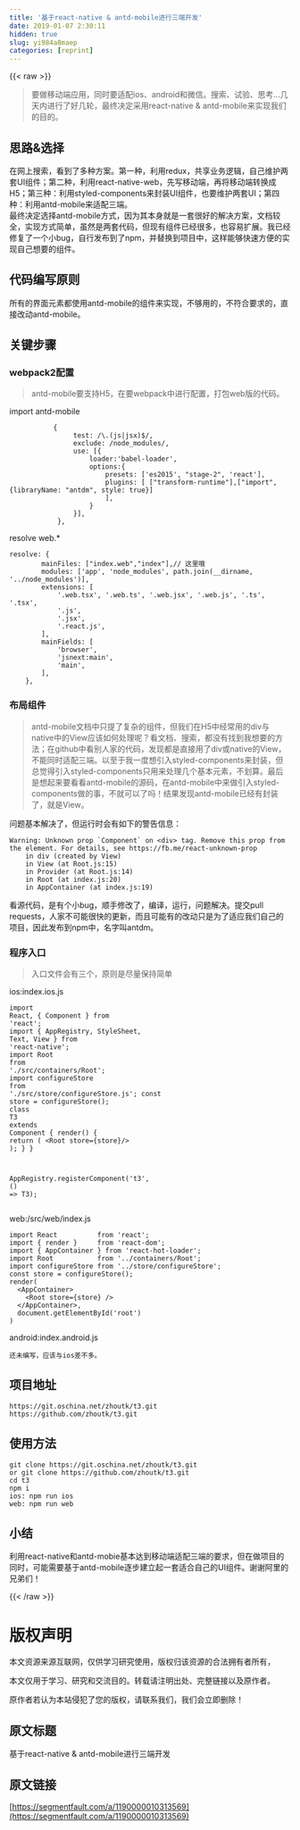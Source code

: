 ```yaml
---
title: '基于react-native & antd-mobile进行三端开发' 
date: 2019-01-07 2:30:11
hidden: true
slug: yi984a8maep
categories: [reprint]
---
```


{{< raw >}}

                    
<blockquote><p>要做移动端应用，同时要适配ios、android和微信。搜索、试验、思考...几天内进行了好几轮，最终决定采用react-native &amp; antd-mobile来实现我们的目的。</p></blockquote>
<h2 id="articleHeader0">思路&amp;选择</h2>
<p>在网上搜索，看到了多种方案。第一种，利用redux，共享业务逻辑，自己维护两套UI组件；第二种，利用react-native-web，先写移动端，再将移动端转换成H5；第三种：利用styled-components来封装UI组件，也要维护两套UI；第四种：利用antd-mobile来适配三端。<br>最终决定选择antd-mobile方式，因为其本身就是一套很好的解决方案，文档较全，实现方式简单，虽然是两套代码，但现有组件已经很多，也容易扩展。我已经修复了一个小bug，自行发布到了npm，并替换到项目中，这样能够快速方便的实现自己想要的组件。</p>
<h2 id="articleHeader1">代码编写原则</h2>
<p>所有的界面元素都使用antd-mobile的组件来实现，不够用的，不符合要求的，直接改动antd-mobile。</p>
<h2 id="articleHeader2">关键步骤</h2>
<h3 id="articleHeader3">webpack2配置</h3>
<blockquote><p>antd-mobile要支持H5，在要webpack中进行配置，打包web版的代码。</p></blockquote>
<p>import antd-mobile</p>
<div class="widget-codetool" style="display:none;">
      <div class="widget-codetool--inner">
      <span class="selectCode code-tool" data-toggle="tooltip" data-placement="top" title="" data-original-title="全选"></span>
      <span type="button" class="copyCode code-tool" data-toggle="tooltip" data-placement="top" data-clipboard-text="           {
                test: /\.(js|jsx)$/,
                exclude: /node_modules/,
                use: [{
                    loader:'babel-loader',
                    options:{
                        presets: ['es2015', &quot;stage-2&quot;, 'react'],
                        plugins: [ [&quot;transform-runtime&quot;],[&quot;import&quot;, {libraryName: &quot;antdm&quot;, style: true}]
                        ],
                    }
                }],
            }," title="" data-original-title="复制"></span>
      <span type="button" class="saveToNote code-tool" data-toggle="tooltip" data-placement="top" title="" data-original-title="放进笔记"></span>
      </div>
      </div><pre class="hljs gradle"><code>           {
                test: <span class="hljs-regexp">/\.(js|jsx)$/</span>,
                <span class="hljs-keyword">exclude</span>: <span class="hljs-regexp">/node_modules/</span>,
                use: [{
                    loader:<span class="hljs-string">'babel-loader'</span>,
                    <span class="hljs-keyword">options</span>:{
                        presets: [<span class="hljs-string">'es2015'</span>, <span class="hljs-string">"stage-2"</span>, <span class="hljs-string">'react'</span>],
                        plugins: [ [<span class="hljs-string">"transform-runtime"</span>],[<span class="hljs-string">"import"</span>, {libraryName: <span class="hljs-string">"antdm"</span>, style: <span class="hljs-keyword">true</span>}]
                        ],
                    }
                }],
            },</code></pre>
<p>resolve web.*</p>
<div class="widget-codetool" style="display:none;">
      <div class="widget-codetool--inner">
      <span class="selectCode code-tool" data-toggle="tooltip" data-placement="top" title="" data-original-title="全选"></span>
      <span type="button" class="copyCode code-tool" data-toggle="tooltip" data-placement="top" data-clipboard-text="resolve: {
        mainFiles: [&quot;index.web&quot;,&quot;index&quot;],// 这里哦
        modules: ['app', 'node_modules', path.join(__dirname, '../node_modules')],
        extensions: [
            '.web.tsx', '.web.ts', '.web.jsx', '.web.js', '.ts', '.tsx',
            '.js',
            '.jsx',
            '.react.js',
        ],
        mainFields: [
            'browser',
            'jsnext:main',
            'main',
        ],
    }," title="" data-original-title="复制"></span>
      <span type="button" class="saveToNote code-tool" data-toggle="tooltip" data-placement="top" title="" data-original-title="放进笔记"></span>
      </div>
      </div><pre class="hljs css"><code><span class="hljs-selector-tag">resolve</span>: {
        <span class="hljs-attribute">mainFiles</span>: [<span class="hljs-string">"index.web"</span>,<span class="hljs-string">"index"</span>],// 这里哦
        modules: [<span class="hljs-string">'app'</span>, <span class="hljs-string">'node_modules'</span>, path.<span class="hljs-built_in">join</span>(__dirname, <span class="hljs-string">'../node_modules'</span>)],
        extensions: [
            <span class="hljs-string">'.web.tsx'</span>, <span class="hljs-string">'.web.ts'</span>, <span class="hljs-string">'.web.jsx'</span>, <span class="hljs-string">'.web.js'</span>, <span class="hljs-string">'.ts'</span>, <span class="hljs-string">'.tsx'</span>,
            <span class="hljs-string">'.js'</span>,
            <span class="hljs-string">'.jsx'</span>,
            <span class="hljs-string">'.react.js'</span>,
        ],
        mainFields: [
            <span class="hljs-string">'browser'</span>,
            <span class="hljs-string">'jsnext:main'</span>,
            <span class="hljs-string">'main'</span>,
        ],
    },</code></pre>
<h3 id="articleHeader4">布局组件</h3>
<blockquote><p>antd-mobile文档中只提了复杂的组件，但我们在H5中经常用的div与native中的View应该如何处理呢？看文档、搜索，都没有找到我想要的方法；在github中看别人家的代码，发现都是直接用了div或native的View，不能同时适配三端。以至于我一度想引入styled-components来封装，但总觉得引入styled-components只用来处理几个基本元素，不划算。最后是想起来要看看antd-mobile的源码，在antd-mobile中来做引入styled-components做的事，不就可以了吗！结果发现antd-mobile已经有封装了，就是View。</p></blockquote>
<p>问题基本解决了，但运行时会有如下的警告信息：</p>
<div class="widget-codetool" style="display:none;">
      <div class="widget-codetool--inner">
      <span class="selectCode code-tool" data-toggle="tooltip" data-placement="top" title="" data-original-title="全选"></span>
      <span type="button" class="copyCode code-tool" data-toggle="tooltip" data-placement="top" data-clipboard-text="Warning: Unknown prop `Component` on <div> tag. Remove this prop from the element. For details, see https://fb.me/react-unknown-prop
    in div (created by View)
    in View (at Root.js:15)
    in Provider (at Root.js:14)
    in Root (at index.js:20)
    in AppContainer (at index.js:19)" title="" data-original-title="复制"></span>
      <span type="button" class="saveToNote code-tool" data-toggle="tooltip" data-placement="top" title="" data-original-title="放进笔记"></span>
      </div>
      </div><pre class="hljs stylus"><code>Warning: Unknown prop `Component` on &lt;div&gt; tag. Remove this prop from the element. For <span class="hljs-selector-tag">details</span>, see https:<span class="hljs-comment">//fb.me/react-unknown-prop</span>
    <span class="hljs-keyword">in</span> <span class="hljs-selector-tag">div</span> (created by View)
    <span class="hljs-keyword">in</span> View (at Root<span class="hljs-selector-class">.js</span>:<span class="hljs-number">15</span>)
    <span class="hljs-keyword">in</span> Provider (at Root<span class="hljs-selector-class">.js</span>:<span class="hljs-number">14</span>)
    <span class="hljs-keyword">in</span> Root (at index<span class="hljs-selector-class">.js</span>:<span class="hljs-number">20</span>)
    <span class="hljs-keyword">in</span> AppContainer (at index<span class="hljs-selector-class">.js</span>:<span class="hljs-number">19</span>)</code></pre>
<p>看源代码，是有个小bug，顺手修改了，编译，运行，问题解决。提交pull requests，人家不可能很快的更新，而且可能有的改动只是为了适应我们自己的项目，因此发布到npm中，名字叫antdm。</p>
<h3 id="articleHeader5">程序入口</h3>
<blockquote><p>入口文件会有三个，原则是尽量保持简单</p></blockquote>
<p>ios:index.ios.js</p>
<div class="widget-codetool" style="display:none;">
      <div class="widget-codetool--inner">
      <span class="selectCode code-tool" data-toggle="tooltip" data-placement="top" title="" data-original-title="全选"></span>
      <span type="button" class="copyCode code-tool" data-toggle="tooltip" data-placement="top" data-clipboard-text="import React, { Component } from 'react';
import {
    AppRegistry,
    StyleSheet,
    Text,
    View
} from 'react-native';
import Root from  './src/containers/Root';
import configureStore from './src/store/configureStore.js';
const store = configureStore();
class T3 extends Component {
    render() {
        return (
            <Root store={store}/>
        );
    }
}

AppRegistry.registerComponent('t3', () => T3);" title="" data-original-title="复制"></span>
      <span type="button" class="saveToNote code-tool" data-toggle="tooltip" data-placement="top" title="" data-original-title="放进笔记"></span>
      </div>
      </div><pre class="hljs coffeescript"><code><span class="hljs-keyword">import</span> React, { Component } <span class="hljs-keyword">from</span> <span class="hljs-string">'react'</span>;
<span class="hljs-keyword">import</span> {
    AppRegistry,
    StyleSheet,
    Text,
    View
} <span class="hljs-keyword">from</span> <span class="hljs-string">'react-native'</span>;
<span class="hljs-keyword">import</span> Root <span class="hljs-keyword">from</span>  <span class="hljs-string">'./src/containers/Root'</span>;
<span class="hljs-keyword">import</span> configureStore <span class="hljs-keyword">from</span> <span class="hljs-string">'./src/store/configureStore.js'</span>;
const store = configureStore();
<span class="hljs-class"><span class="hljs-keyword">class</span> <span class="hljs-title">T3</span> <span class="hljs-keyword">extends</span> <span class="hljs-title">Component</span> {</span>
    render() {
        <span class="hljs-keyword">return</span> (
            &lt;Root store={store}/&gt;
        );
    }
}

AppRegistry.registerComponent(<span class="hljs-string">'t3'</span>, <span class="hljs-function"><span class="hljs-params">()</span> =&gt;</span> T3);</code></pre>
<p>web:/src/web/index.js</p>
<div class="widget-codetool" style="display:none;">
      <div class="widget-codetool--inner">
      <span class="selectCode code-tool" data-toggle="tooltip" data-placement="top" title="" data-original-title="全选"></span>
      <span type="button" class="copyCode code-tool" data-toggle="tooltip" data-placement="top" data-clipboard-text="import React          from 'react';
import { render }     from 'react-dom';
import { AppContainer } from 'react-hot-loader';
import Root           from '../containers/Root';
import configureStore from '../store/configureStore';
const store = configureStore();
render(
  <AppContainer>
    <Root store={store} />
  </AppContainer>,
  document.getElementById('root')
)" title="" data-original-title="复制"></span>
      <span type="button" class="saveToNote code-tool" data-toggle="tooltip" data-placement="top" title="" data-original-title="放进笔记"></span>
      </div>
      </div><pre class="hljs javascript"><code><span class="hljs-keyword">import</span> React          <span class="hljs-keyword">from</span> <span class="hljs-string">'react'</span>;
<span class="hljs-keyword">import</span> { render }     <span class="hljs-keyword">from</span> <span class="hljs-string">'react-dom'</span>;
<span class="hljs-keyword">import</span> { AppContainer } <span class="hljs-keyword">from</span> <span class="hljs-string">'react-hot-loader'</span>;
<span class="hljs-keyword">import</span> Root           <span class="hljs-keyword">from</span> <span class="hljs-string">'../containers/Root'</span>;
<span class="hljs-keyword">import</span> configureStore <span class="hljs-keyword">from</span> <span class="hljs-string">'../store/configureStore'</span>;
<span class="hljs-keyword">const</span> store = configureStore();
render(
  <span class="xml"><span class="hljs-tag">&lt;<span class="hljs-name">AppContainer</span>&gt;</span>
    <span class="hljs-tag">&lt;<span class="hljs-name">Root</span> <span class="hljs-attr">store</span>=<span class="hljs-string">{store}</span> /&gt;</span>
  <span class="hljs-tag">&lt;/<span class="hljs-name">AppContainer</span>&gt;</span>,
  document.getElementById('root')
)</span></code></pre>
<p>android:index.android.js</p>
<div class="widget-codetool" style="display:none;">
      <div class="widget-codetool--inner">
      <span class="selectCode code-tool" data-toggle="tooltip" data-placement="top" title="" data-original-title="全选"></span>
      <span type="button" class="copyCode code-tool" data-toggle="tooltip" data-placement="top" data-clipboard-text="还未编写，应该与ios差不多。" title="" data-original-title="复制"></span>
      <span type="button" class="saveToNote code-tool" data-toggle="tooltip" data-placement="top" title="" data-original-title="放进笔记"></span>
      </div>
      </div><pre class="hljs"><code style="word-break: break-word; white-space: initial;">还未编写，应该与ios差不多。</code></pre>
<h2 id="articleHeader6">项目地址</h2>
<div class="widget-codetool" style="display:none;">
      <div class="widget-codetool--inner">
      <span class="selectCode code-tool" data-toggle="tooltip" data-placement="top" title="" data-original-title="全选"></span>
      <span type="button" class="copyCode code-tool" data-toggle="tooltip" data-placement="top" data-clipboard-text="https://git.oschina.net/zhoutk/t3.git
https://github.com/zhoutk/t3.git" title="" data-original-title="复制"></span>
      <span type="button" class="saveToNote code-tool" data-toggle="tooltip" data-placement="top" title="" data-original-title="放进笔记"></span>
      </div>
      </div><pre class="hljs awk"><code>https:<span class="hljs-regexp">//gi</span>t.oschina.net<span class="hljs-regexp">/zhoutk/</span>t3.git
https:<span class="hljs-regexp">//gi</span>thub.com<span class="hljs-regexp">/zhoutk/</span>t3.git</code></pre>
<h2 id="articleHeader7">使用方法</h2>
<div class="widget-codetool" style="display:none;">
      <div class="widget-codetool--inner">
      <span class="selectCode code-tool" data-toggle="tooltip" data-placement="top" title="" data-original-title="全选"></span>
      <span type="button" class="copyCode code-tool" data-toggle="tooltip" data-placement="top" data-clipboard-text="git clone https://git.oschina.net/zhoutk/t3.git
or git clone https://github.com/zhoutk/t3.git
cd t3
npm i
ios: npm run ios
web: npm run web" title="" data-original-title="复制"></span>
      <span type="button" class="saveToNote code-tool" data-toggle="tooltip" data-placement="top" title="" data-original-title="放进笔记"></span>
      </div>
      </div><pre class="hljs crmsh"><code>git <span class="hljs-keyword">clone</span> <span class="hljs-title">https</span>://git.oschina.net/zhoutk/t3.git
<span class="hljs-keyword">or</span> git <span class="hljs-keyword">clone</span> <span class="hljs-title">https</span>://github.com/zhoutk/t3.git
cd t3
npm i
ios: npm run ios
web: npm run web</code></pre>
<h2 id="articleHeader8">小结</h2>
<p>利用react-native和antd-mobie基本达到移动端适配三端的要求，但在做项目的同时，可能需要基于antd-mobile逐步建立起一套适合自己的UI组件。谢谢阿里的兄弟们！</p>

                
{{< /raw >}}

# 版权声明
本文资源来源互联网，仅供学习研究使用，版权归该资源的合法拥有者所有，

本文仅用于学习、研究和交流目的。转载请注明出处、完整链接以及原作者。

原作者若认为本站侵犯了您的版权，请联系我们，我们会立即删除！

## 原文标题
基于react-native & antd-mobile进行三端开发

## 原文链接
[https://segmentfault.com/a/1190000010313569](https://segmentfault.com/a/1190000010313569)

